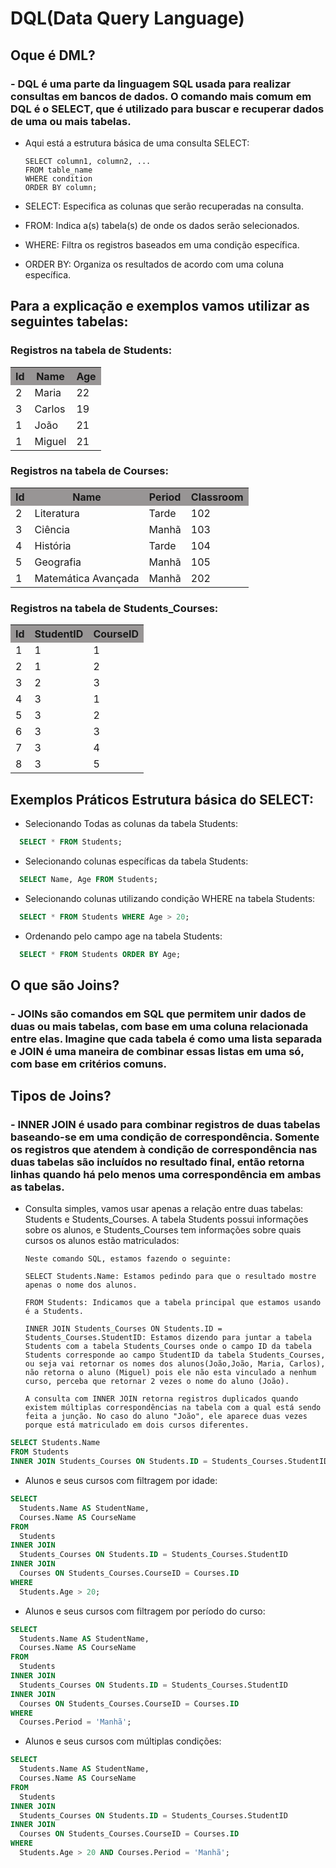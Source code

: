 # DQL(Data Query Language)

## Oque é DML?
 
### - DQL é uma parte da linguagem SQL usada para realizar consultas em bancos de dados. O comando mais comum em DQL é o SELECT, que é utilizado para buscar e recuperar dados de uma ou mais tabelas.


* Aqui está a estrutura básica de uma consulta SELECT:

      SELECT column1, column2, ...
      FROM table_name
      WHERE condition
      ORDER BY column;


* SELECT: Especifica as colunas que serão recuperadas na consulta.

* FROM: Indica a(s) tabela(s) de onde os dados serão selecionados.

* WHERE: Filtra os registros baseados em uma condição específica.

* ORDER BY: Organiza os resultados de acordo com uma coluna específica.

## Para a explicação e exemplos vamos utilizar as seguintes tabelas:
### Registros na tabela de Students:
<table>
  <tr>
    <th style="background-color: #989595;"><strong>Id</strong></th>
    <th style="background-color: #989595;"><strong>Name</strong></th>
    <th style="background-color: #989595;"><strong>Age</strong></th>
  </tr>
  <tr>
    <td>2</td>
    <td>Maria</td>
    <td>22</td>
  </tr>
  <tr>
    <td>3</td>
    <td>Carlos</td>
    <td>19</td>
  </tr>
  <tr>
    <td>1</td>
    <td>João</td>
    <td>21</td>
  </tr>
  <tr>
    <td>1</td>
    <td>Miguel</td>
    <td>21</td>
  </tr>
</table>


### Registros na tabela de Courses:
<table>
  <tr>
    <th style="background-color: #989595;"><strong>Id</strong></th>
    <th style="background-color: #989595;"><strong>Name</strong></th>
    <th style="background-color: #989595;"><strong>Period</strong></th>
    <th style="background-color: #989595;"><strong>Classroom</strong></th>
  </tr>
  <tr>
    <td>2</td>
    <td>Literatura</td>
    <td>Tarde</td>
    <td>102</td>
  </tr>
  <tr>
    <td>3</td>
    <td>Ciência</td>
    <td>Manhã</td>
    <td>103</td>
  </tr>
  <tr>
    <td>4</td>
    <td>História</td>
    <td>Tarde</td>
    <td>104</td>
  </tr>
  <tr>
    <td>5</td>
    <td>Geografia</td>
    <td>Manhã</td>
    <td>105</td>
  </tr>
  <tr>
    <td>1</td>
    <td>Matemática Avançada</td>
    <td>Manhã</td>
    <td>202</td>
  </tr>
</table>


### Registros na tabela de Students_Courses:
<table>
  <tr>
    <th style="background-color: #989595;"><strong>Id</strong></th>
    <th style="background-color: #989595;"><strong>StudentID</strong></th>
    <th style="background-color: #989595;"><strong>CourseID</strong></th>
  </tr>
  <tr>
    <td>1</td>
    <td>1</td>
    <td>1</td>
  </tr>
  <tr>
    <td>2</td>
    <td>1</td>
    <td>2</td>
  </tr>
  <tr>
    <td>3</td>
    <td>2</td>
    <td>3</td>
  </tr>
  <tr>
    <td>4</td>
    <td>3</td>
    <td>1</td>
  </tr>
  <tr>
    <td>5</td>
    <td>3</td>
    <td>2</td>
  </tr>
  <tr>
    <td>6</td>
    <td>3</td>
    <td>3</td>
  </tr>
  <tr>
    <td>7</td>
    <td>3</td>
    <td>4</td>
  </tr>
  <tr>
    <td>8</td>
    <td>3</td>
    <td>5</td>
  </tr>
</table>

## Exemplos Práticos Estrutura básica do SELECT:

* Selecionando Todas as colunas da tabela Students:
```sql
  SELECT * FROM Students;
```
* Selecionando colunas específicas da tabela Students:
```sql
  SELECT Name, Age FROM Students;
```
* Selecionando colunas utilizando condição WHERE na tabela Students:
```sql
  SELECT * FROM Students WHERE Age > 20;
```
* Ordenando pelo campo age na tabela Students:
```sql
  SELECT * FROM Students ORDER BY Age;
```

## O que são Joins?
 
### - JOINs são comandos em SQL que permitem unir dados de duas ou mais tabelas, com base em uma coluna relacionada entre elas. Imagine que cada tabela é como uma lista separada e JOIN é uma maneira de combinar essas listas em uma só, com base em critérios comuns.

## Tipos de Joins?

### - INNER JOIN  é usado para combinar registros de duas tabelas baseando-se em uma condição de correspondência. Somente os registros que atendem à condição de correspondência nas duas tabelas são incluídos no resultado final, então retorna linhas quando há pelo menos uma correspondência em ambas as tabelas.

* Consulta simples, vamos usar apenas a relação entre duas tabelas: Students e Students_Courses. A tabela Students possui informações sobre os alunos, e Students_Courses tem informações sobre quais cursos os alunos estão matriculados:

      Neste comando SQL, estamos fazendo o seguinte:

      SELECT Students.Name: Estamos pedindo para que o resultado mostre apenas o nome dos alunos.

      FROM Students: Indicamos que a tabela principal que estamos usando é a Students.

      INNER JOIN Students_Courses ON Students.ID = Students_Courses.StudentID: Estamos dizendo para juntar a tabela Students com a tabela Students_Courses onde o campo ID da tabela Students corresponde ao campo StudentID da tabela Students_Courses, ou seja vai retornar os nomes dos alunos(João,João, Maria, Carlos), não retorna o aluno (Miguel) pois ele não esta vinculado a nenhum curso, perceba que retornar 2 vezes o nome do aluno (João).

      A consulta com INNER JOIN retorna registros duplicados quando existem múltiplas correspondências na tabela com a qual está sendo feita a junção. No caso do aluno "João", ele aparece duas vezes porque está matriculado em dois cursos diferentes.

```sql
SELECT Students.Name
FROM Students
INNER JOIN Students_Courses ON Students.ID = Students_Courses.StudentID;
```

* Alunos e seus cursos com filtragem por idade:
```sql
SELECT 
  Students.Name AS StudentName,
  Courses.Name AS CourseName
FROM 
  Students
INNER JOIN 
  Students_Courses ON Students.ID = Students_Courses.StudentID
INNER JOIN 
  Courses ON Students_Courses.CourseID = Courses.ID
WHERE 
  Students.Age > 20;
```

* Alunos e seus cursos com filtragem por período do curso:
```sql
SELECT 
  Students.Name AS StudentName, 
  Courses.Name AS CourseName
FROM 
  Students
INNER JOIN 
  Students_Courses ON Students.ID = Students_Courses.StudentID
INNER JOIN 
  Courses ON Students_Courses.CourseID = Courses.ID
WHERE 
  Courses.Period = 'Manhã';
```

* Alunos e seus cursos com múltiplas condições:
```sql
SELECT 
  Students.Name AS StudentName, 
  Courses.Name AS CourseName
FROM 
  Students
INNER JOIN 
  Students_Courses ON Students.ID = Students_Courses.StudentID
INNER JOIN 
  Courses ON Students_Courses.CourseID = Courses.ID
WHERE 
  Students.Age > 20 AND Courses.Period = 'Manhã';
```